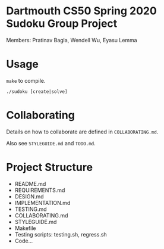 # Dartmouth CS50 Spring 2020 Sudoku Group Project

Members: Pratinav Bagla, Wendell Wu, Eyasu Lemma

# Usage

`make` to compile.

`./sudoku [create|solve]`

# Collaborating

Details on how to collaborate are defined in `COLLABORATING.md`.

Also see `STYLEGUIDE.md` and `TODO.md`.

# Project Structure

- README.md
- REQUIREMENTS.md
- DESIGN.md
- IMPLEMENTATION.md
- TESTING.md
- COLLABORATING.md
- STYLEGUIDE.md
- Makefile
- Testing scripts: testing.sh, regress.sh
- Code...

